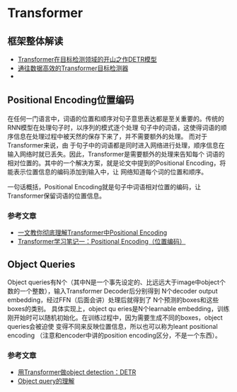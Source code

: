 # Transformer

## 框架整体解读

* [Transformer在目标检测领域的开山之作DETR模型](https://mp.weixin.qq.com/s?__biz=MzIwMTE1NjQxMQ==&mid=2247585078&idx=1&sn=acf1b094e7b32fb82807e32267154445&chksm=96f1ff62a1867674b49f3b9040444e92a09b986b40ee2d72030ec21c773e6f6f39f585f08343&scene=27)  
* [通往数据高效的Transformer目标检测器](https://www.cvmart.net/community/detail/6615)  
* 

## Positional Encoding位置编码

在任何一门语言中，词语的位置和顺序对句子意思表达都是至关重要的。传统的RNN模型在处理句子时，以序列的模式逐个处理
句子中的词语，这使得词语的顺序信息在处理过程中被天然的保存下来了，并不需要额外的处理。 而对于Transformer来说，由
于句子中的词语都是同时进入网络进行处理，顺序信息在输入网络时就已丢失。因此，Transformer是需要额外的处理来告知每个
词语的相对位置的。其中的一个解决方案，就是论文中提到的Positional Encoding，将能表示位置信息的编码添加到输入中，让
网络知道每个词的位置和顺序。  

一句话概括，Positional Encoding就是句子中词语相对位置的编码，让Transformer保留词语的位置信息。

### 参考文章
* [一文教你彻底理解Transformer中Positional Encoding](https://zhuanlan.zhihu.com/p/338592312)  
* [Transformer学习笔记一：Positional Encoding（位置编码）](https://zhuanlan.zhihu.com/p/454482273)

## Object Queries

Object queries有N个（其中N是一个事先设定的、比远远大于image中object个数的一个整数），输入Transformer Decoder后分别得到 
N个decoder output embedding，经过FFN（后面会讲）处理后就得到了 N个预测的boxes和这些boxes的类别。 具体实现上，object qu
eries是N个learnable embedding，训练刚开始时可以随机初始化。在训练过程中，因为需要生成不同的boxes，object queries会被迫使
变得不同来反映位置信息，所以也可以称为leant positional encoding （注意和encoder中讲的position encoding区分，不是一个东西）。  

### 参考文章
* [用Transformer做object detection：DETR](https://zhuanlan.zhihu.com/p/267156624)  
* [Object query的理解](https://blog.csdn.net/wzk4869/article/details/129908100)  